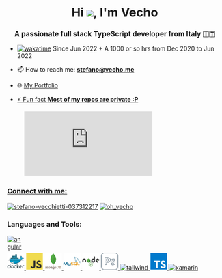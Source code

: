 <h1 align="center">Hi <img src="https://raw.githubusercontent.com/MartinHeinz/MartinHeinz/master/wave.gif" width="40px"></img>, I'm Vecho</h1>
<h3 align="center">A passionate full stack TypeScript developer from Italy 🇮🇹</h3>

- [![wakatime](https://wakatime.com/badge/user/8fca1861-57a9-459a-be5d-791afb8e2fc2.svg)](https://wakatime.com/@8fca1861-57a9-459a-be5d-791afb8e2fc2) Since Jun 2022 + A 1000 or so hrs from Dec 2020 to Jun 2022

- 📫 How to reach me: **stefano@vecho.me**

- 🌐 <a href="https://vecho.me" target="_blank" >My Portfolio

- ⚡ Fun fact **Most of my repos are private :P**
  
  
<figure><embed src="https://wakatime.com/share/@Vecho/e65d16f9-7199-41f8-aa47-298d9d08d846.svg"></embed></figure>

<h3 align="left">Connect with me:</h3>
<p align="left">
<a href="https://linkedin.com/in/stefano-vecchietti-037312217" target="blank"><img align="center" src="https://raw.githubusercontent.com/rahuldkjain/github-profile-readme-generator/master/src/images/icons/Social/linked-in-alt.svg" alt="stefano-vecchietti-037312217" height="30" width="40" /></a>
<a href="https://instagram.com/oh_vecho" target="blank"><img align="center" src="https://raw.githubusercontent.com/rahuldkjain/github-profile-readme-generator/master/src/images/icons/Social/instagram.svg" alt="oh_vecho" height="30" width="40" /></a>
</p>

<h3 align="left">Languages and Tools:</h3>
<p align="left"> <a href="https://angular.io" target="_blank" rel="noreferrer" style="display: flex; justify-content: space-between;"> <img src="https://angular.io/assets/images/logos/angular/angular.svg" alt="angular" width="40" height="40"/> </a> <a href="https://www.docker.com/" target="_blank" rel="noreferrer"> <img src="https://raw.githubusercontent.com/devicons/devicon/master/icons/docker/docker-original-wordmark.svg" alt="docker" width="40" height="40"/> </a> <a href="https://developer.mozilla.org/en-US/docs/Web/JavaScript" target="_blank" rel="noreferrer"> <img src="https://raw.githubusercontent.com/devicons/devicon/master/icons/javascript/javascript-original.svg" alt="javascript" width="40" height="40"/> </a> <a href="https://www.mongodb.com/" target="_blank" rel="noreferrer"> <img src="https://raw.githubusercontent.com/devicons/devicon/master/icons/mongodb/mongodb-original-wordmark.svg" alt="mongodb" width="40" height="40"/> </a> <a href="https://www.mysql.com/" target="_blank" rel="noreferrer"> <img src="https://raw.githubusercontent.com/devicons/devicon/master/icons/mysql/mysql-original-wordmark.svg" alt="mysql" width="40" height="40"/> </a> <a href="https://nodejs.org" target="_blank" rel="noreferrer"> <img src="https://raw.githubusercontent.com/devicons/devicon/master/icons/nodejs/nodejs-original-wordmark.svg" alt="nodejs" width="40" height="40"/> </a> <a href="https://www.photoshop.com/en" target="_blank" rel="noreferrer"> <img src="https://raw.githubusercontent.com/devicons/devicon/master/icons/photoshop/photoshop-line.svg" alt="photoshop" width="40" height="40"/> </a> <a href="https://tailwindcss.com/" target="_blank" rel="noreferrer"> <img src="https://www.vectorlogo.zone/logos/tailwindcss/tailwindcss-icon.svg" alt="tailwind" width="40" height="40"/> </a> <a href="https://www.typescriptlang.org/" target="_blank" rel="noreferrer"> <img src="https://raw.githubusercontent.com/devicons/devicon/master/icons/typescript/typescript-original.svg" alt="typescript" width="40" height="40"/> </a> <a href="https://dotnet.microsoft.com/apps/xamarin" target="_blank" rel="noreferrer"> <img src="https://raw.githubusercontent.com/detain/svg-logos/780f25886640cef088af994181646db2f6b1a3f8/svg/xamarin.svg" alt="xamarin" width="40" height="40"/> </a> </p>
